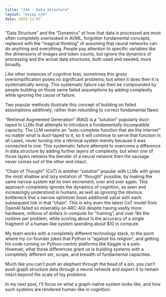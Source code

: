```yaml
---
title: "244 - Data Structure"
layout: "essay.njk"
date: 2024-11-07
---
```


“Data Structure” and the “Dynamics” of how that data is processed are most often completely overlooked in AI/ML, forgotten fundamental concepts, replaced with the “magical thinking” of assuming that neural networks can do anything and everything. People pay attention to specific variables like the dimensions of images and token counts, but ignore the dynamics of processing and the actual data structures, both used and needed, more broadly.

Like other instances of cognitive bias, sometimes this gross oversimplification poses no significant problems, but when it does then it is systematically wrong. This systematic failure can then be compounded by people building on those same failed assumptions by adding complexity while ignoring the cause of failure.

Two popular methods illustrate this concept of building on failed assumptions additively, rather than rebuilding to correct fundamental flaws:

“Retrieval Augmented Generation” (RAG) is a “solution” popularly duct-taped to LLMs that attempts to introduce a fundamentally incompatible capacity. The LLM remains an “auto-complete function that ate the internet” no matter what is duct-taped to it, so it will continue to serve that function in all cases, never turning into a retrieval system merely because it was connected to one. This systematic failure attempts to overcome a difference in data structure by adding further layers of complexity, but when one of those layers remains the blender of a neural network then the sausage never comes out of the other end intact.

“Chain of Thought” (CoT) is another “solution” popular with LLMs with gives the most shallow and lazy imitation of “thought” possible, by making the same narrow system eat its own excrement, over and over again. This approach completely ignores the dynamics of cognition, as seen and increasingly understood in humans, as well as ignoring the obvious bottleneck that a narrow optimizer loses additional value with each subsequent link in that “chain”. This is why even the latest CoT model from OpenAI failed so miserably on ARC-AGI despite having vastly more hardware, millions of dollars in compute for “training”, and over 18x the runtime per problem, while scoring about ¼ the accuracy of a single fragment of a human-like system spending about $10 in compute.

My team works with a completely different technology stack, to the point where my co-founder jokes that Python is “against his religion”, and getting his code running on Python-centric platforms like Kaggle is a pain. However, what those differences grant us is building systems with a completely different set, scope, and breadth of fundamental capacities. 

Much like you can’t push an elephant through the head of a pin, you can’t push graph structure data through a neural network and expect it to remain intact beyond the scale of toy problems. 

In my next post, I’ll focus on what a graph-native system looks like, and how such systems are rendered human-like in cognition.

